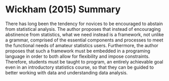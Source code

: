 
# Wickham (2015) Summary

There has long been the tendency for novices to be encouraged to abstain from statistical analysis. The author proposes that instead of encouraging abstinence from statistics, what we need instead is a framework, not unlike a grammar, comprised of the essential components and processes to meet the functional needs of amateur statistics users. Furthermore, the author proposes that such a framework must be embedded in a programing language in order to both allow for flexibility and impose constraints. Therefore, students must be taught to program, an entirely achievable goal even in an introductory statistics course, so that they can be guided to better working with data and understanding data analysis. 		
